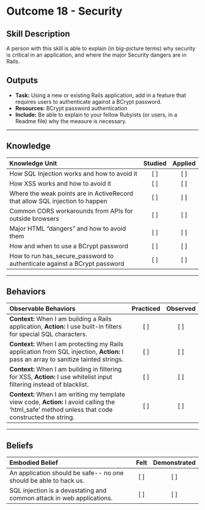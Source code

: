 # Outcome 18 - Security

Skill Description
----------
A person with this skill is able to explain (in big-picture terms) why security is critical in an application, and where the major Security dangers are in Rails. 


Outputs
----------
- **Task:** Using a new or existing Rails application, add in a feature that requires users to authenticate against a BCrypt password. 
- **Resources:** BCrypt password authentication
- **Include:** Be able to explain to your fellow Rubyists (or users, in a Readme file) why the measure is necessary. 

----------


## **Knowledge**


| Knowledge Unit   |      Studied      | Applied |
|:-------------|:------------------:|:--------:|
| How SQL Injection works and how to avoid it | [ ] | [ ]  |
| How XSS works and how to avoid it | [ ] | [ ]  |
| Where the weak points are in ActiveRecord that allow SQL injection to happen | [ ] | [ ]  |
| Common CORS workarounds from APIs for outside browsers | [ ] | [ ]  |
| Major HTML “dangers” and how to avoid them | [ ] | [ ]  |
| How and when to use a BCrypt password | [ ] | [ ]  |
| How to run has_secure_password to authenticate against a BCrypt password | [ ] | [ ]  |

----------


## **Behaviors**


| Observable Behaviors  |      Practiced | Observed |
|:-------------|:------------------:|:--------:|
| **Context:** When I am building a Rails application, **Action:** I use built-in filters for special SQL characters.   | [ ] | [ ]  |
| **Context:** When I am protecting my Rails application from SQL injection,  **Action:** I pass an array to sanitize tainted strings.  | [ ] | [ ]  |
| **Context:** When I am building in filtering for XSS, **Action:** I use whitelist input filtering instead of blacklist. | [ ] | [ ]  |
| **Context:** When I am writing my template view code, **Action:** I avoid calling the ‘html_safe’ method unless that code constructed the string. | [ ] | [ ]  |


----------


## **Beliefs**


| Embodied Belief   |      Felt      | Demonstrated |
|:-------------|:------------------:|:--------:|
| An application should be safe-- no one should be able to hack us. | [ ] | [ ]  |
| SQL injection is a devastating and common attack in web applications.  | [ ] | [ ]  |
